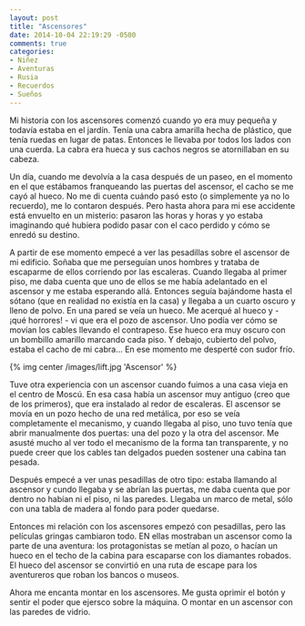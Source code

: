 ```yaml
---
layout: post
title: "Ascensores"
date: 2014-10-04 22:19:29 -0500
comments: true
categories:
- Niñez
- Aventuras
- Rusia
- Recuerdos
- Sueños
---
```


Mi historia con los ascensores comenzó cuando yo era muy pequeña y todavía estaba en el jardín. Tenía una cabra amarilla hecha de plástico, que tenía ruedas en lugar de patas. Entonces le llevaba por todos los lados con una cuerda. La cabra era hueca y sus cachos negros se atornillaban en su cabeza.

Un día, cuando me devolvía a la casa después de un paseo, en el momento en el que estábamos franqueando las puertas del ascensor, el cacho se me cayó al hueco. No me di cuenta cuándo pasó esto (o simplemente ya no lo recuerdo), me lo contaron después. Pero hasta ahora para mi ese accidente está envuelto en un misterio: pasaron las horas y horas y yo estaba imaginando qué hubiera podido pasar con el caco perdido y cómo se enredó su destino.

A partir de ese momento empecé a ver las pesadillas sobre el ascensor de mi edificio. Soñaba que me perseguían unos hombres y trataba de escaparme de ellos corriendo por las escaleras. Cuando llegaba al primer piso, me daba cuenta que uno de ellos se me había adelantado en el ascensor y me estaba esperando allá. Entonces seguía bajándome hasta el sótano (que en realidad no existía en la casa) y llegaba a un cuarto oscuro y lleno de polvo. En una pared se veía un hueco. Me acerqué al hueco y - ¡qué horrores! - vi que era el pozo de ascensor. Uno podía ver cómo se movían los cables llevando el contrapeso. Ese hueco era muy oscuro con un bombillo amarillo marcando cada piso. Y debajo, cubierto del polvo, estaba el cacho de mi cabra... En ese momento me desperté con sudor frío.

{% img center /images/lift.jpg 'Ascensor' %}

Tuve otra experiencia con un ascensor cuando fuimos a una casa vieja en el centro de Moscú. En esa casa había un ascensor muy antiguo (creo que de los primeros), que era instalado al redor de escaleras. El ascensor se movía en un pozo hecho de una red metálica, por eso se veía completamente el mecanismo, y cuando llegaba al piso, uno tuvo tenía que abrir manualmente dos puertas: una del pozo y la otra del ascensor. Me asusté mucho al ver todo el mecanismo de la forma tan transparente, y no puede creer que los cables tan delgados pueden sostener una cabina tan pesada.

Después empecé a ver unas pesadillas de otro tipo: estaba llamando al ascensor y cundo llegaba y se abrían las puertas, me daba cuenta que por dentro no habían ni el piso, ni las paredes. Llegaba un marco de metal, sólo con una tabla de madera al fondo para poder quedarse.

Entonces mi relación con los ascensores empezó con pesadillas, pero las películas gringas cambiaron todo. EN ellas mostraban un ascensor como la parte de una aventura: los protagonistas se metían al pozo, o hacían un hueco en el techo de la cabina para escaparse con los diamantes robados. El hueco del ascensor se convirtió en una ruta de escape para los aventureros que roban los bancos o museos.

Ahora me encanta montar en los ascensores. Me gusta oprimir el botón y sentir el poder que ejersco sobre la máquina. O montar en un ascensor con las paredes de vidrio.

